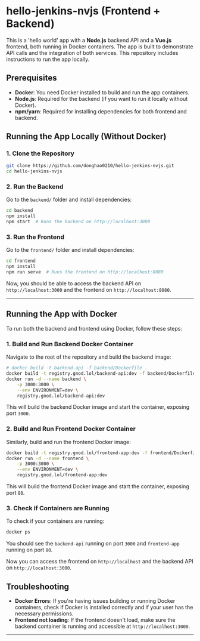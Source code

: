 # hello-jenkins-nvjs (Frontend + Backend)

This is a 'hello world' app with a **Node.js** backend API and a **Vue.js** frontend, both running in Docker containers. The app is built to demonstrate API calls and the integration of both services. This repository includes instructions to run the app locally.
<!-- and set up a Jenkins pipeline for CI/CD. -->

## Prerequisites

- **Docker**: You need Docker installed to build and run the app containers.
- **Node.js**: Required for the backend (if you want to run it locally without Docker).
- **npm/yarn**: Required for installing dependencies for both frontend and backend.
<!-- - **Jenkins**: If using Jenkins for CI/CD, ensure that Jenkins is set up with a proper Docker environment. -->

## Running the App Locally (Without Docker)

### 1. **Clone the Repository**

```bash
git clone https://github.com/donghao0210/hello-jenkins-nvjs.git
cd hello-jenkins-nvjs
```

### 2. **Run the Backend**

Go to the `backend/` folder and install dependencies:

```bash
cd backend
npm install
npm start  # Runs the backend on http://localhost:3000
```

### 3. **Run the Frontend**

Go to the `frontend/` folder and install dependencies:

```bash
cd frontend
npm install
npm run serve  # Runs the frontend on http://localhost:8080
```

Now, you should be able to access the backend API on `http://localhost:3000` and the frontend on `http://localhost:8080`.

---

## Running the App with Docker

To run both the backend and frontend using Docker, follow these steps:

### 1. **Build and Run Backend Docker Container**

Navigate to the root of the repository and build the backend image:

```bash
# docker build -t backend-api -f backend/Dockerfile .
docker build -t registry.gnod.lol/backend-api:dev -f backend/Dockerfile .
docker run -d --name backend \
    -p 3000:3000 \
    --env ENVIRONMENT=dev \
    registry.gnod.lol/backend-api:dev
```

This will build the backend Docker image and start the container, exposing port `3000`.

### 2. **Build and Run Frontend Docker Container**

Similarly, build and run the frontend Docker image:

```bash
docker build -t registry.gnod.lol/frontend-app:dev -f frontend/Dockerfile .
docker run -d --name frontend \
    -p 3000:3000 \
    --env ENVIRONMENT=dev \
    registry.gnod.lol/frontend-app:dev
```

This will build the frontend Docker image and start the container, exposing port `80`.

### 3. **Check if Containers are Running**

To check if your containers are running:

```bash
docker ps
```

You should see the `backend-api` running on port `3000` and `frontend-app` running on port `80`.

Now you can access the frontend on `http://localhost` and the backend API on `http://localhost:3000`.

<!-- ---

## Jenkins CI/CD Pipeline Setup

### 1. **Jenkinsfile Overview**

This project uses Jenkins to build Docker images and deploy the containers. The pipeline includes the following stages:
- **Install dependencies** for both frontend and backend.
- **Build Docker images** for the frontend and backend.
- **Deploy the containers** to run on the server.

### 2. **Setup Jenkins**

To use the pipeline, ensure that your Jenkins server has:
- **Docker** installed on the Jenkins agent.
- The **Jenkins Docker plugin** installed.
- Proper **permissions** to run Docker commands.

### 3. **Jenkinsfile Example**

Here’s an example `Jenkinsfile` that builds and deploys both containers:

```groovy
pipeline {
    agent any
    environment {
        FRONTEND_DIR = 'frontend'
        BACKEND_DIR = 'backend'
        IMAGE_NAME_FRONTEND = 'frontend-app'
        IMAGE_NAME_BACKEND = 'backend-api'
    }
    stages {
        stage('Checkout Code') {
            steps {
                checkout scm
            }
        }
        stage('Build Frontend Docker Image') {
            steps {
                script {
                    sh "docker build -t ${IMAGE_NAME_FRONTEND}:latest -f ${FRONTEND_DIR}/Dockerfile ${WORKSPACE}"
                }
            }
        }
        stage('Build Backend Docker Image') {
            steps {
                script {
                    sh "docker build -t ${IMAGE_NAME_BACKEND}:latest -f ${BACKEND_DIR}/Dockerfile ${WORKSPACE}"
                }
            }
        }
        stage('Run Containers') {
            steps {
                script {
                    sh "docker run -d --name ${IMAGE_NAME_BACKEND} -p 3000:3000 ${IMAGE_NAME_BACKEND}:latest"
                    sh "docker run -d --name ${IMAGE_NAME_FRONTEND} -p 80:80 ${IMAGE_NAME_FRONTEND}:latest"
                }
            }
        }
        stage('Clean Up') {
            steps {
                script {
                    sh 'docker system prune -f'
                }
            }
        }
    }
    post {
        always {
            sh "docker rm -f ${IMAGE_NAME_FRONTEND} ${IMAGE_NAME_BACKEND}"
        }
    }
}
```

### 4. **Configure Webhooks**

To automatically trigger the Jenkins pipeline on code changes, configure a **webhook** in GitHub that points to your Jenkins instance.

---

## Additional Notes

- **Ports**: The frontend app is exposed on port `80`, and the backend API is exposed on port `3000`.
- **Environment Variables**: You may want to set environment variables (such as API URLs) for local or production environments.
- **Deployment**: If you want to deploy to a remote server, you can SSH into the server and run the `docker-compose` or `docker` commands from the Jenkins pipeline.

--- -->

## Troubleshooting

- **Docker Errors**: If you're having issues building or running Docker containers, check if Docker is installed correctly and if your user has the necessary permissions.
- **Frontend not loading**: If the frontend doesn't load, make sure the backend container is running and accessible at `http://localhost:3000`.

---
<!-- 
## Contributing

Feel free to fork this repository, make changes, and submit pull requests.

--- -->